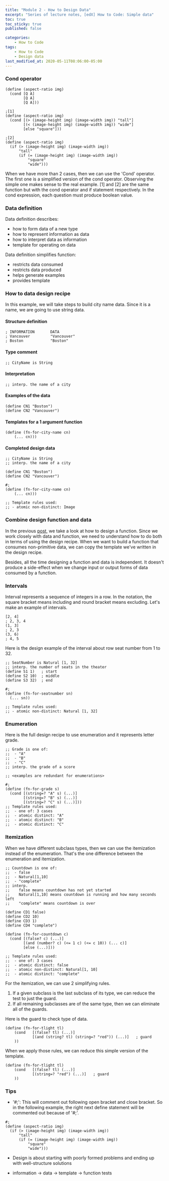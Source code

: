 ```yaml
---
title: "Module 2 - How to Design Data"
excerpt: "Series of lecture notes, [edX] How to Code: Simple data"
toc: true
toc_sticky: true
published: false

categories:
    - How to Code
tags:
    - How to Code
    - Design data
last_modified_at: 2020-05-11T08:06:00-05:00
---
```


### Cond operator 
```
(define (aspect-ratio img)
  (cond [Q A]
        [Q A]
        [Q A]))

;[1]
(define (aspect-ratio img)
  (cond [(> (image-height img) (image-width img)) "tall"]
        [(< (image-height img) (image-width img)) "wide"]
        [else "square"]))

;[2]
(define (aspect-ratio img)  
  (if (> (image-height img) (image-width img))
      "tall"
      (if (= (image-height img) (image-width img))
          "square"
          "wide")))
```
When we have more than 2 cases, then we can use the 'Cond' operator. The first one is a simplified version of the cond operator. Observing the simple one makes sense to the real example. [1] and [2] are the same function but with the cond operator and if statement respectively. In the cond expression, each question must produce boolean value.


### Data definition
Data definition describes:
- how to form data of a new type
- how to represent information as data
- how to interpret data as information
- template for operating on data

Data definition simplifies function:
- restricts data consumed
- restricts data produced
- helps generate examples
- provides template


### How to data design recipe 
In this example, we will take steps to build city name data. Since it is a name, we are going to use string data. 
#### Structure definition 
```
; INFORMATION       DATA
; Vancouver         "Vancouver"
; Boston            "Boston"
```

#### Type comment 
```
;; CityName is String
```

#### Interpretation 
```
;; interp. the name of a city
```

#### Examples of the data
```
(define CN1 "Boston")
(define CN2 "Vancouver")
```

#### Templates for a 1 argument function
```
(define (fn-for-city-name cn)
    (... cn)))
```

#### Completed design data
```
;; CityName is String
;; interp. the name of a city

(define CN1 "Boston")
(define CN2 "Vancouver")

#;
(define (fn-for-city-name cn)
    (... cn)))

;; Template rules used:
;; - atomic non-distinct: Image
```


### Combine design function and data 

In the previous [post](https://devjunhong.github.io/how%20to%20code/module_1b_how_to_design_functions/), we take a look at how to design a function. Since we work closely with data and function, we need to understand how to do both in terms of using the design recipe. When we want to build a function that consumes non-primitive data, we can copy the template we've written in the design recipe. 

Besides, all the time designing a function and data is independent. It doesn't produce a side-effect when we change input or output forms of data consumed by a function.


### Intervals
Interval represents a sequence of integers in a row. In the notation, the square bracket means including and round bracket means excluding. Let's make an example of intervals. 

```
[2, 4]
; 2, 3, 4
(1, 3]
; 2, 3
(3, 6)
; 4, 5
```

Here is the design example of the interval about row seat number from 1 to 32. 
```
;; SeatNumber is Natural [1, 32]
;; interp. the number of seats in the theater
(define S1 1)   ; start
(define S2 10)  ; middle
(define S3 32)  ; end

#;
(define (fn-for-seatnumber sn)
  (... sn))

;; Template rules used:
;; - atomic non-distinct: Natural [1, 32]
```


### Enumeration 
Here is the full design recipe to use enumeration and it represents letter grade. 

```
;; Grade is one of:
;;  - "A"
;;  - "B"
;;  - "C"
;; interp. the grade of a score

;; <examples are redundant for enumerations>
 
#;
(define (fn-for-grade s)
  (cond [(string=? "A" s) (...)]
        [(string=? "B" s) (...)]
        [(string=? "C" s) (...)]))
;; Template rules used:
;;  - one of: 3 cases
;;  - atomic distinct: "A"
;;  - atomic distinct: "B"
;;  - atomic distinct: "C"
```


### Itemization
When we have different subclass types, then we can use the itemization instead of the enumeration. That's the one difference between the enumeration and itemization.

```
;; Countdown is one of:
;;  - false
;;  - Natural[1,10]
;;  - "complete"
;; interp.
;;    false means countdown has not yet started
;;    Natural[1,10] means countdown is running and how many seconds left
;;    "complete" means countdown is over

(define CD1 false)
(define CD2 10)
(define CD3 1)
(define CD4 "complete")

(define (fn-for-countdown c)
  (cond [(false? c) (...)]
        [(and (number? c) (<= 1 c) (<= c 10)) (... c)]
        [else (...)]))

;; Template rules used:
;;  - one of: 3 cases
;;  - atomic distinct: false
;;  - atomic non-distinct: Natural[1, 10]
;;  - atomic distinct: "complete"
```

For the itemization, we can use 2 simplifying rules. 
1. If a given subclass is the last subclass of its type, we can reduce the test to just the guard. 
2. If all remaining subclasses are of the same type, then we can eliminate all of the guards. 

Here is the guard to check type of data. 
```
(define (fn-for-tlight tl)
    (cond   [(false? tl) (...)]
            [(and (string? tl) (string=? "red")) (...)]   ; guard
    ))
```

When we apply those rules, we can reduce this simple version of the template.

```
(define (fn-for-tlight tl)
    (cond   [(false? tl) (...)]
            [(string=? "red") (...)]   ; guard
    ))
```

### Tips 
- '#;': This will comment out following open bracket and close bracket. So in the following example, the right next define statement will be commented out because of '#;'.
```
#;
(define (aspect-ratio img)  
  (if (> (image-height img) (image-width img))
      "tall"
      (if (= (image-height img) (image-width img))
          "square"
          "wide")))
```

- Design is about starting with poorly formed problems and ending up with well-structure solutions

- information -> data -> template -> function tests